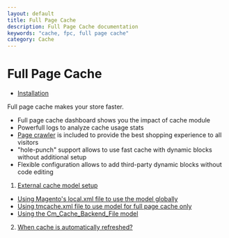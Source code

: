 ```yaml
---
layout: default
title: Full Page Cache
description: Full Page Cache documentation
keywords: "cache, fpc, full page cache"
category: Cache
---
```


# Full Page Cache

- [Installation](installation/)

Full page cache makes your store faster.

- Full page cache dashboard shows you the impact of cache module
- Powerfull logs to analyze cache usage stats
- [Page crawler](/m1/crawler/) is included to provide the best shopping experience
to all visitors
- "hole-punch" support allows to use fast cache with dynamic blocks without
additional setup
- Flexible configuration allows to add third-party dynamic blocks without code
editing

1. [External cache model setup](external-cache-model-setup/)
 * [Using Magento's local.xml file to use the model globally](external-cache-model-setup/#using-magento-localxml-file)
 * [Using tmcache.xml file to use model for full page cache only](external-cache-model-setup/#using-tmcachexml-file)
 * [Using the Cm_Cache_Backend_File model](external-cache-model-setup/#using-the-cmcachebackendfile)
2. [When cache is automatically refreshed?](when-cache-is-automatically-refreshed/)
